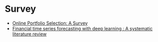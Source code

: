 # Survey

- [Online Portfolio Selection: A Survey](https://github.com/ai-gamer/fintech-literature/blob/main/book&survey/survey/portfolio/README.md)
- [Financial time series forecasting with deep learning : A systematic literature review](https://github.com/ai-gamer/fintech-literature/blob/main/book&survey/survey/dl_ftsf/README.md)
